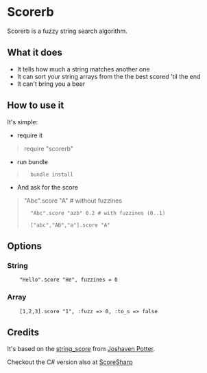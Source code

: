 # Scorerb
Scorerb is a fuzzy string search algorithm.

## What it does

 * It tells how much a string matches another one
 * It can sort your string arrays from the the best scored 'til the end
 * It can't bring you a beer

## How to use it

It's simple:

 * require it

>	require "scorerb"

 * run bundle

>       bundle install


 * And ask for the score

> 
>	"Abc".score "A" # without fuzzines
>       
>       "Abc".score "azb" 0.2 # with fuzzines (0..1)
>       
>       ["abc","AB","a"].score "A"
> 

## Options

### String
        "Hello".score "He", fuzzines = 0 

### Array
        [1,2,3].score "1", :fuzz => 0, :to_s => false 

## Credits

It's based on the [string_score](https://github.com/joshaven/string_score) from [Joshaven Potter](https://github.com/joshaven/).

Checkout the C# version also at [ScoreSharp](http://github.com/bltavares/scoresharp)

